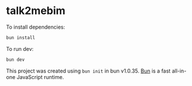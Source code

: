 # talk2mebim

To install dependencies:

```bash
bun install
```

To run dev:

```bash
bun dev
```

This project was created using `bun init` in bun v1.0.35. [Bun](https://bun.sh) is a fast all-in-one JavaScript runtime.
